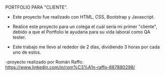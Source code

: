 PORTFOLIO PARA "CLIENTE".

- Este proyecto fue realizado con HTML, CSS, Bootstrap y Javascript.

- Realice este proyecto para un colega el cuál sería mi primer "cliente", debido a que el Portfolio le ayudaria para su vida laboral como QA tester.

- Este trabajo me llevo al rededor de 2 días, dividiendo 3 horas por cada uno de estos.


-proyecto realizado por Román Raffo. https://www.linkedin.com/in/rom%C3%A1n-raffo-687880298/
